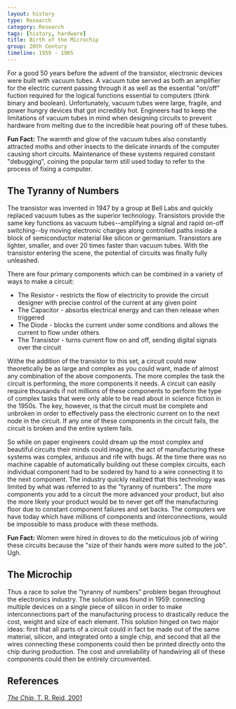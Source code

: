 ```yaml
---
layout: history
type: Research
category: Research
tags: [history, hardware]
title: Birth of the Microchip
group: 20th Century
timeline: 1959 - 1965
---
```


For a good 50 years before the advent of the transistor, electronic devices were built with vacuum tubes. A vacuum tube served as both an amplifier for the electric current passing through it as well as the essential "on/off" fuction required for the logical functions essential to computers (think binary and boolean). Unfortunately, vacuum tubes were large, fragile, and power hungry devices that got incredibly hot. Engineers had to keep the limitations of vacuum tubes in mind when designing circuits to prevent hardware from melting due to the incredible heat pouring off of these tubes.

<span class="notation"><strong>Fun Fact:</strong> The warmth and glow of the vacuum tubes also constantly attracted moths and other insects to the delicate innards of the computer causing short circuits. Maintenance of these systems required constant "debugging", coining the popular term still used today to refer to the process of fixing a computer.</span>

<h2>The Tyranny of Numbers</h2>

The transistor was invented in 1947 by a group at Bell Labs and quickly replaced vacuum tubes as the superior technology. Transistors provide the same key functions as vacuum tubes--amplifying a signal and rapid on-off switching--by moving electronic charges along controlled paths inside a block of semiconductor material like silicon or germanium. Transistors are lighter, smaller, and over 20 times faster than vacuum tubes. With the transistor entering the scene, the potential of circuits was finally fully unleashed. 

There are four primary components which can be combined in a variety of ways to make a circuit:
<ul>
<li>The Resistor - restricts the flow of electricity to provide the circuit designer with precise control of the current at any given point</li> 
<li>The Capacitor - absorbs electrical energy and can then release when triggered</li>
<li>The Diode -  blocks the current under some conditions and allows the current to flow under others</li>
<li>The Transistor - turns current flow on and off, sending digital signals over the circuit</li>
</ul>

Withe the addition of the transistor to this set, a circuit could now theoretically be as large and complex as you could want, made of almost any combination of the above components. The more complex the task the circuit is performing, the more components it needs. A circuit can easily require thousands if not millions of these components to perform the type of complex tasks that were only able to be read about in science fiction in the 1950s. The key, however, is that the circuit must be complete and unbroken in order to effectively pass the electronic current on to the next node in the circuit. If any one of these components in the circuit fails, the circuit is broken and the entire system fails. 

So while on paper engineers could dream up the most complex and beautiful circuits their minds could imagine, the act of manufacturing these systems was complex, arduous and rife with bugs. At the time there was no machine capable of automatically building out these complex circuits, each individual component had to be sodered by hand to a wire connecting it to the next component. The industry quickly realized that this technology was limited by what was referred to as the "tyranny of numbers". The more components you add to a circuit the more advanced your product, but also the more likely your product would be to never get off the manufacturing floor due to constant component failures and set backs. The computers we have today which have millions of components and interconnections, would be impossible to mass produce with these methods. 

<span class="notation"><strong>Fun Fact:</strong> Women were hired in droves to do the meticulous job of wiring these circuits because the "size of their hands were more suited to the job". Ugh.</span>

<h2>The Microchip</h2>
Thus a race to solve the "tyranny of numbers" problem began throughout the electronics industry. The solution was found in 1959: connecting multiple devices on a single piece of silicon in order to make interconnections part of the manufacturing process to drastically reduce the cost, weight and size of each element. This solution hinged on two major ideas: first that all parts of a circuit could in fact be made out of the same material, silicon, and integrated onto a single chip, and second that all the wires connecting these components could then be printed directly onto the chip during production. The cost and unreliability of handwiring all of these components could then be entirely circumvented.

<h2>References</h2>
<a href="/2017/01/12/thechip/"><i>The Chip</i>, T. R. Reid, 2001</a>

